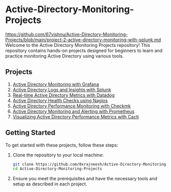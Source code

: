# Active-Directory-Monitoring-Projects
https://github.com/67vishnu/Active-Directory-Monitoring-Projects/blob/main/project-2-active-directory-monitoring-with-splunk.md
Welcome to the Active Directory Monitoring Projects repository! This repository contains hands-on projects designed for beginners to learn and practice monitoring Active Directory using various tools.

## Projects

1. [Active Directory Monitoring with Grafana](https://github.com/0xrajneesh/Active-Directory-Monitoring-Projects/blob/main/project-1-active-directory-monitoring-with-grafana.md)
2. [Active Directory Logs and Insights with Splunk](https://github.com/67vishnu/Active-Directory-Monitoring-Projects/blob/main/project-2-active-directory-monitoring-with-splunk.md)
3. [Real-time Active Directory Metrics with Datadog](https://github.com/0xrajneesh/Active-Directory-Monitoring-Projects/blob/main/project-3-real-time-active-directory-monitoring-with-datadog.md)
4. [Active Directory Health Checks using Nagios](https://github.com/0xrajneesh/Active-Directory-Monitoring-Projects/blob/main/project-4-active-directory-monitoring-using-nagios.md)
5. [Active Directory Performance Monitoring with Checkmk](https://github.com/0xrajneesh/Active-Directory-Monitoring-Projects/blob/main/project-5-active-directory-monitoring-with-checkmk.md)
6. [Active Directory Monitoring and Alerting with Prometheus](https://github.com/0xrajneesh/Active-Directory-Monitoring-Projects/blob/main/project-6-active-directory-monitoring-with-prometheus.md)
7. [Visualizing Active Directory Performance Metrics with Cacti](https://github.com/0xrajneesh/Active-Directory-Monitoring-Projects/blob/main/project-7-active-directory-monitoring-with-cacti.md)

## Getting Started

To get started with these projects, follow these steps:

1. Clone the repository to your local machine:
    ```bash
    git clone https://github.com/0xrajneesh/Active-Directory-Monitoring-Projects.git
    cd Active-Directory-Monitoring-Projects
    ```

2. Ensure you meet the prerequisites and have the necessary tools and setup as described in each project.
